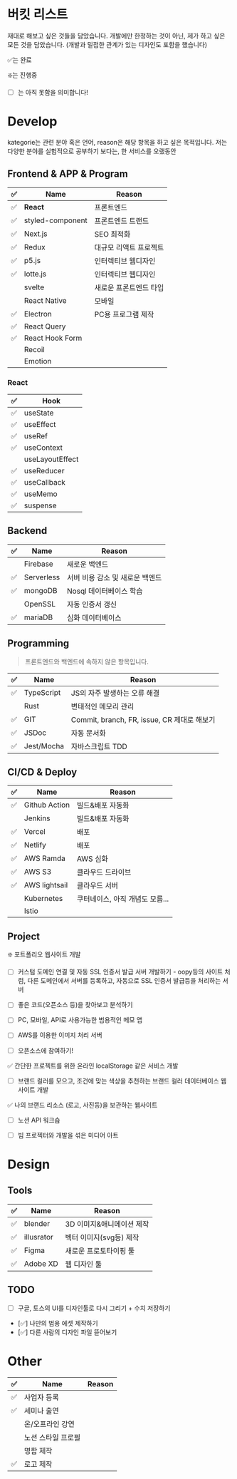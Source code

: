 # 버킷 리스트
재대로 해보고 싶은 것들을 담았습니다.
개발에만 한정하는 것이 아닌, 제가 하고 싶은 모든 것을 담았습니다. (개발과 밀접한 관계가 있는 디자인도 포함을 했습니다)

✅는 완료

❇️는 진행중

- [ ] 는 아직 못함을 의미합니다!

# Develop
kategorie는 관련 분야 혹은 언어, reason은 해당 항목을 하고 싶은 목적입니다. 저는 다양한 분야를 실험적으로 공부하기 보다는, 한 서비스를 오랬동안 

## Frontend & APP & Program
|✅|Name|Reason|
|-|-|-|
|✅|**React**|프론트엔드|
|✅|styled-component|프론트엔드 트랜드|
|✅|Next.js|SEO 최적화|
|✅|Redux|대규모 리액트 프로젝트|
|✅|p5.js|인터렉티브 웹디자인|
|✅|lotte.js|인터렉티브 웹디자인|
||svelte|새로운 프론트엔드 타입|
||React Native|모바일|
|✅|Electron|PC용 프로그램 제작|
|✅|React Query|
|✅|React Hook Form|
||Recoil|
||Emotion|

### React
|✅|Hook|
|-|-|
|✅|useState|
|✅|useEffect|
|✅|useRef|
|✅|useContext|
||useLayoutEffect|
|✅|useReducer|
|✅|useCallback|
|✅|useMemo|
|✅|suspense|


## Backend
|✅|Name|Reason|
|-|-|-|
||Firebase|새로운 백엔드|
|✅|Serverless|서버 비용 감소 및 새로운 백엔드|
|✅|mongoDB|Nosql 데이터베이스 학습|
||OpenSSL|자동 인증서 갱신|
|✅|mariaDB|심화 데이터베이스|

## Programming
> 프론트엔드와 백엔드에 속하지 않은 항목입니다.

|✅|Name|Reason|
|-|-|-|
|✅|TypeScript|JS의 자주 발생하는 오류 해결|
||Rust|변태적인 메모리 관리|
|✅|GIT|Commit, branch, FR, issue, CR 제대로 해보기|
|✅|JSDoc|자동 문서화|
|✅|Jest/Mocha|자바스크립트 TDD|

## CI/CD & Deploy
|✅|Name|Reason|
|-|-|-|
|✅|Github Action|빌드&배포 자동화|
||Jenkins|빌드&배포 자동화|
|✅|Vercel|배포|
|✅|Netlify|배포|
|✅|AWS Ramda|AWS 심화|
|✅|AWS S3|클라우드 드라이브|
|✅|AWS lightsail|클라우드 서버|
||Kubernetes|쿠터네이스, 아직 개념도 모름...|
||Istio||

## Project

❇️ 포트폴리오 웹사이트 개발

- [ ] 커스텀 도메인 연결 및 자동 SSL 인증서 발급 서버 개발하기 - 
oopy등의 사이트 처럼, 다른 도메인에서 서버를 등록하고, 자동으로 SSL 인증서 발급등을 처리하는 서버

- [ ] 좋은 코드(오픈소스 등)을 찾아보고 분석하기

- [ ] PC, 모바일, API로 사용가능한 범용적인 메모 앱

- [ ] AWS를 이용한 이미지 처리 서버

- [ ] 오픈소스에 참여하기!

✅ 간단한 프로젝트를 위한 온라인 localStorage 같은 서비스 개발

- [ ] 브랜드 컬러를 모으고, 조건에 맞는 색상을 추천하는 브랜드 컬러 데이터베이스 웹사이트 개발

✅ 나의 브랜드 리소스 (로고, 사진등)을 보관하는 웹사이트 

- [ ] 노션 API 워크숍

- [ ] 빔 프로젝터와 개발을 섞은 미디어 아트

# Design
## Tools
|✅|Name|Reason|
|-|-|-|
|✅|blender|3D 이미지&애니메이션 제작|
|✅|illusrator|벡터 이미지(svg등) 제작|
|✅|Figma|새로운 프로토타이핑 툴|
|✅|Adobe XD|웹 디자인 툴|

## TODO
- [ ] 구글, 토스의 UI를 디자인툴로 다시 그리기 + 수치 저장하기
- [✅] 나만의 범용 에셋 제작하기
- [✅] 다른 사람의 디자인 파일 뜯어보기

# Other
|✅|Name|Reason|
|-|-|-|
|✅|사업자 등록||
|✅|세미나 출연||
||온/오프라인 강연||
||노션 스타일 프로필||
||명함 제작|
|✅|로고 제작|
